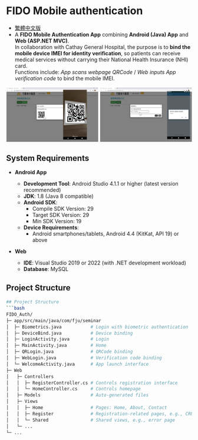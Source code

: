 # FIDO Mobile authentication

- [繁體中文版](README_zh.md)
- A **FIDO Mobile Authentication App** combining **Android (Java) App** and **Web (ASP.NET MVC)**.  
  In collaboration with Cathay General Hospital, the purpose is to **bind the mobile device IMEI for identity verification**, so patients can receive medical services without carrying their National Health Insurance (NHI) card.  
  Functions include: *App scans webpage QRCode* / *Web inputs App verification code* to bind the mobile IMEI.


![Project Demo](demo_image/UI_FIDO.png)

## System Requirements

- **Android App**
    - **Development Tool**: Android Studio 4.1.1 or higher (latest version recommended)
    - **JDK**: 1.8 (Java 8 compatible)
    - **Android SDK**:
        - Compile SDK Version: 29
        - Target SDK Version: 29
        - Min SDK Version: 19
    - **Device Requirements**:
        - Android smartphones/tablets, Android 4.4 (KitKat, API 19) or above

- **Web**
    - **IDE**: Visual Studio 2019 or 2022 (with .NET development workload)
    - **Database**: MySQL



## Project Structure
```bash
## Project Structure
```bash
FIDO_Auth/                  
├─ app/src/main/java/com/fju/seminar
│  ├─ Biometrics.java           # Login with biometric authentication
│  ├─ DeviceBind.java           # Device binding
│  ├─ LoginActivity.java        # Login
│  ├─ MainActivity.java         # Home
│  ├─ QRLogin.java              # QRCode binding
│  ├─ WebLogin.java             # Verification code binding
│  └─ WelcomeActivity.java      # App launch interface
├─ Web
│   ├─ Controllers
│   │  ├─ RegisterController.cs # Controls registration interface
│   │  └─ HomeController.cs     # Controls homepage
│   ├─ Models                   # Auto-generated files
│   ├─ Views
│   │  ├─ Home                  # Pages: Home, About, Contact
│   │  ├─ Register              # Registration-related pages, e.g., CRUD for devices
│   │  └─ Shared                # Shared views, e.g., error page
│   └─ ...
└─ ...                    

```
